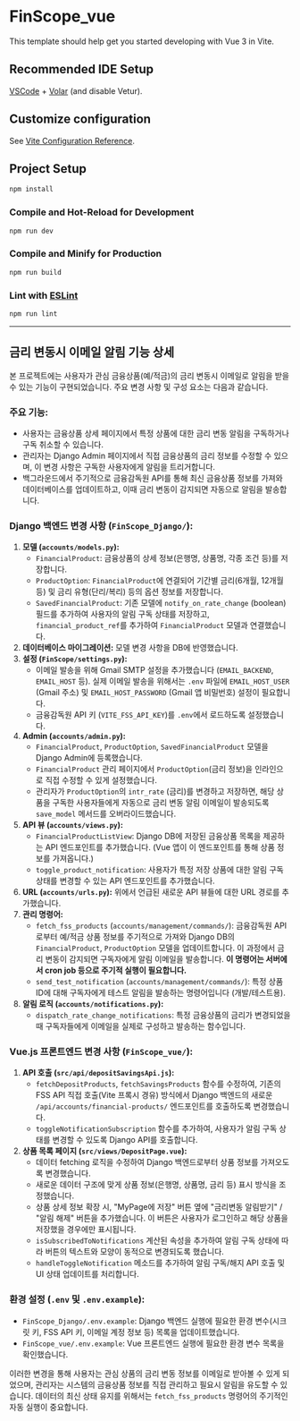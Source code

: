 # FinScope_vue

This template should help get you started developing with Vue 3 in Vite.

## Recommended IDE Setup

[VSCode](https://code.visualstudio.com/) + [Volar](https://marketplace.visualstudio.com/items?itemName=Vue.volar) (and disable Vetur).

## Customize configuration

See [Vite Configuration Reference](https://vite.dev/config/).

## Project Setup

```sh
npm install
```

### Compile and Hot-Reload for Development

```sh
npm run dev
```

### Compile and Minify for Production

```sh
npm run build
```

### Lint with [ESLint](https://eslint.org/)

```sh
npm run lint
```

---

## 금리 변동시 이메일 알림 기능 상세

본 프로젝트에는 사용자가 관심 금융상품(예/적금)의 금리 변동시 이메일로 알림을 받을 수 있는 기능이 구현되었습니다. 주요 변경 사항 및 구성 요소는 다음과 같습니다.

### 주요 기능:
- 사용자는 금융상품 상세 페이지에서 특정 상품에 대한 금리 변동 알림을 구독하거나 구독 취소할 수 있습니다.
- 관리자는 Django Admin 페이지에서 직접 금융상품의 금리 정보를 수정할 수 있으며, 이 변경 사항은 구독한 사용자에게 알림을 트리거합니다.
- 백그라운드에서 주기적으로 금융감독원 API를 통해 최신 금융상품 정보를 가져와 데이터베이스를 업데이트하고, 이때 금리 변동이 감지되면 자동으로 알림을 발송합니다.

### Django 백엔드 변경 사항 (`FinScope_Django/`):
1.  **모델 (`accounts/models.py`):**
    *   `FinancialProduct`: 금융상품의 상세 정보(은행명, 상품명, 각종 조건 등)를 저장합니다.
    *   `ProductOption`: `FinancialProduct`에 연결되어 기간별 금리(6개월, 12개월 등) 및 금리 유형(단리/복리) 등의 옵션 정보를 저장합니다.
    *   `SavedFinancialProduct`: 기존 모델에 `notify_on_rate_change` (boolean) 필드를 추가하여 사용자의 알림 구독 상태를 저장하고, `financial_product_ref`를 추가하여 `FinancialProduct` 모델과 연결했습니다.
2.  **데이터베이스 마이그레이션:** 모델 변경 사항을 DB에 반영했습니다.
3.  **설정 (`FinScope/settings.py`):**
    *   이메일 발송을 위해 Gmail SMTP 설정을 추가했습니다 (`EMAIL_BACKEND`, `EMAIL_HOST` 등). 실제 이메일 발송을 위해서는 `.env` 파일에 `EMAIL_HOST_USER` (Gmail 주소) 및 `EMAIL_HOST_PASSWORD` (Gmail 앱 비밀번호) 설정이 필요합니다.
    *   금융감독원 API 키 (`VITE_FSS_API_KEY`)를 `.env`에서 로드하도록 설정했습니다.
4.  **Admin (`accounts/admin.py`):**
    *   `FinancialProduct`, `ProductOption`, `SavedFinancialProduct` 모델을 Django Admin에 등록했습니다.
    *   `FinancialProduct` 관리 페이지에서 `ProductOption`(금리 정보)을 인라인으로 직접 수정할 수 있게 설정했습니다.
    *   관리자가 `ProductOption`의 `intr_rate` (금리)를 변경하고 저장하면, 해당 상품을 구독한 사용자들에게 자동으로 금리 변동 알림 이메일이 발송되도록 `save_model` 메서드를 오버라이드했습니다.
5.  **API 뷰 (`accounts/views.py`):**
    *   `FinancialProductListView`: Django DB에 저장된 금융상품 목록을 제공하는 API 엔드포인트를 추가했습니다. (Vue 앱이 이 엔드포인트를 통해 상품 정보를 가져옵니다.)
    *   `toggle_product_notification`: 사용자가 특정 저장 상품에 대한 알림 구독 상태를 변경할 수 있는 API 엔드포인트를 추가했습니다.
6.  **URL (`accounts/urls.py`):** 위에서 언급된 새로운 API 뷰들에 대한 URL 경로를 추가했습니다.
7.  **관리 명령어:**
    *   `fetch_fss_products` (`accounts/management/commands/`): 금융감독원 API로부터 예/적금 상품 정보를 주기적으로 가져와 Django DB의 `FinancialProduct`, `ProductOption` 모델을 업데이트합니다. 이 과정에서 금리 변동이 감지되면 구독자에게 알림 이메일을 발송합니다. **이 명령어는 서버에서 cron job 등으로 주기적 실행이 필요합니다.**
    *   `send_test_notification` (`accounts/management/commands/`): 특정 상품 ID에 대해 구독자에게 테스트 알림을 발송하는 명령어입니다 (개발/테스트용).
8.  **알림 로직 (`accounts/notifications.py`):**
    *   `dispatch_rate_change_notifications`: 특정 금융상품의 금리가 변경되었을 때 구독자들에게 이메일을 실제로 구성하고 발송하는 함수입니다.

### Vue.js 프론트엔드 변경 사항 (`FinScope_vue/`):
1.  **API 호출 (`src/api/depositSavingsApi.js`):**
    *   `fetchDepositProducts`, `fetchSavingsProducts` 함수를 수정하여, 기존의 FSS API 직접 호출(Vite 프록시 경유) 방식에서 Django 백엔드의 새로운 `/api/accounts/financial-products/` 엔드포인트를 호출하도록 변경했습니다.
    *   `toggleNotificationSubscription` 함수를 추가하여, 사용자가 알림 구독 상태를 변경할 수 있도록 Django API를 호출합니다.
2.  **상품 목록 페이지 (`src/views/DepositPage.vue`):**
    *   데이터 fetching 로직을 수정하여 Django 백엔드로부터 상품 정보를 가져오도록 변경했습니다.
    *   새로운 데이터 구조에 맞게 상품 정보(은행명, 상품명, 금리 등) 표시 방식을 조정했습니다.
    *   상품 상세 정보 확장 시, "MyPage에 저장" 버튼 옆에 "금리변동 알림받기" / "알림 해제" 버튼을 추가했습니다. 이 버튼은 사용자가 로그인하고 해당 상품을 저장했을 경우에만 표시됩니다.
    *   `isSubscribedToNotifications` 계산된 속성을 추가하여 알림 구독 상태에 따라 버튼의 텍스트와 모양이 동적으로 변경되도록 했습니다.
    *   `handleToggleNotification` 메소드를 추가하여 알림 구독/해지 API 호출 및 UI 상태 업데이트를 처리합니다.

### 환경 설정 (`.env` 및 `.env.example`):
-   `FinScope_Django/.env.example`: Django 백엔드 실행에 필요한 환경 변수(시크릿 키, FSS API 키, 이메일 계정 정보 등) 목록을 업데이트했습니다.
-   `FinScope_vue/.env.example`: Vue 프론트엔드 실행에 필요한 환경 변수 목록을 확인했습니다.

이러한 변경을 통해 사용자는 관심 상품의 금리 변동 정보를 이메일로 받아볼 수 있게 되었으며, 관리자는 시스템의 금융상품 정보를 직접 관리하고 필요시 알림을 유도할 수 있습니다. 데이터의 최신 상태 유지를 위해서는 `fetch_fss_products` 명령어의 주기적인 자동 실행이 중요합니다.
